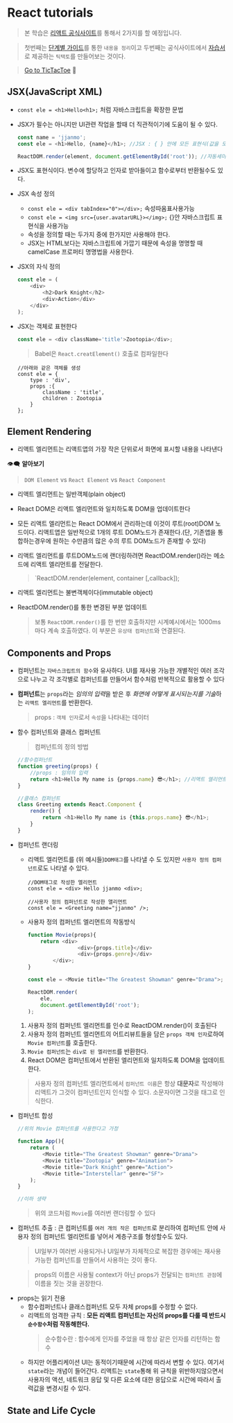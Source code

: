 # React tutorials

> 본 학습은 [리액트 공식사이트](https://reactjs.org/)를 통해서 2가지를 할 예정입니다.

> 첫번째는 [단계별 가이드](https://ko.reactjs.org/docs/hello-world.html)를 통한 `내용을 정리`이고 두번째는 공식사이트에서 [자습서](<(https://ko.reactjs.org/tutorial/tutorial.html#setup-for-the-tutorial)>)로 제공하는 `틱택토`를 만들어보는 것이다.

> [Go to TicTacToe](tictactoe/tictactoe.md) 🚀

## JSX(JavaScript XML)

-   `const ele = <h1>Hello<h1>;` 처럼 자바스크립트을 확장한 문법
-   JSX가 필수는 아니지만 UI관련 작업을 할때 더 직관적이기에 도움이 될 수 있다.

    ```javascript
    const name = 'jjanmo';
    const ele = <h1>Hello, {name}</h1>; //JSX : { } 안에 모든 표현식(값을 도출할 수 있는 것들)이 들어갈수있다

    ReactDOM.render(element, document.getElementById('root')); //자동세미콜론 삽입을 피하고자 괄호로 묶는 것을 권장
    ```

-   JSX도 표현식이다. 변수에 할당하고 인자로 받아들이고 함수로부터 반환될수도 있다.
-   JSX 속성 정의
    -   `const ele = <div tabIndex="0"></div>;` 속성따옴표사용가능
    -   `const ele = <img src={user.avatarURL}></img>;` {}안 자바스크립트 표현식을 사용가능
    -   속성을 정의할 때는 두가지 중에 한가지만 사용해야 한다.
    -   JSX는 HTML보다는 자바스크립트에 가깝기 때문에 속성을 명명할 때 camelCase 프로퍼티 명명법을 사용한다.
-   JSX의 자식 정의
    ```javascript
    const ele = (
        <div>
            <h2>Dark Knight</h2>
            <div>Action</div>
        </div>
    );
    ```
-   JSX는 객체로 표현한다
    ```javascript
    const ele = <div className='title'>Zootopia</div>;
    ```
    > Babel은 `React.creatElement()` 호출로 컴파일한다
    ```
    //아래와 같은 객체를 생성
    const ele = {
        type : 'div',
        props :{
            className : 'title',
            children : Zootopia
        }
    };
    ```

## Element Rendering

-   리액트 엘리먼트는 리액트앱의 가장 작은 단위로서 화면에 표시할 내용을 나타낸다

👁‍🗨 **알아보기**

> `DOM Element` vs `React Element` vs `React Component`

-   리액트 엘리먼트는 일반객체(plain object)
-   React DOM은 리액트 엘리먼트와 일치하도록 DOM을 업데이트한다

-   모든 리액트 엘리먼트는 React DOM에서 관리하는데 이것이 루트(root)DOM 노드이다. 리액트앱은 일반적으로 1개의 루트 DOM노드가 존재한다.(단, 기존앱을 통합하는경우에 원하는 수만큼의 많은 수의 루트 DOM노드가 존재할 수 있다)

-   리액트 엘리먼트를 루트DOM노드에 랜더링하려면 ReactDOM.render()라는 메소드에 리액트 엘리먼트를 전달한다.

    > `ReactDOM.render(element, container [,callback]);

-   리액트 엘리먼트는 불변객체이다(immutable object)

-   ReactDOM.render()를 통한 변경된 부분 업데이트
    > 보통 `ReactDOM.render()`를 한 번만 호출하지만 시계예시에서는 1000ms마다 계속 호출하였다. 이 부분은 `유상태 컴퍼넌트`와 연결된다.

## Components and Props

-   컴퍼넌트는 `자바스크립트의 함수`와 유사하다. UI를 재사용 가능한 개별적인 여러 조각으로 나누고 각 조각별로 컴퍼넌트를 만들어서 함수처럼 반복적으로 활용할 수 있다
-   **컴퍼넌트**는 `props`라는 *임의의 입력*을 받은 후 *화면에 어떻게 표시되는지를 기술*하는 `리액트 엘리먼트`를 반환한다.

    > props : `객체 인자`로서 `속성`을 나타내는 데이터

-   함수 컴퍼넌트와 클래스 컴퍼넌트

    > 컴퍼넌트의 정의 방법

    ```javascript
    //함수컴퍼넌트
    function greeting(props) {
        //props : 임의의 입력
        return <h1>Hello My name is {props.name} 😎</h1>; //리액트 엘리먼트 : 화면에 표시
    }
    ```

    ```javascript
    //클래스 컴퍼넌트
    class Greeting extends React.Component {
        render() {
            return <h1>Hello My name is {this.props.name} 😎</h1>;
        }
    }
    ```

-   컴퍼넌트 랜더링

    -   리액트 엘리먼트를 (위 예시들)`DOM태그`를 나타낼 수 도 있지만 `사용자 정의 컴퍼넌트`로도 나타낼 수 있다.

        ```
        //DOM태그로 작성한 엘리먼트
        const ele = <div> Hello jjanmo <div>;

        //사용자 정의 컴퍼넌트로 작성한 앨리먼트
        const ele = <Greeting name="jjanmo" />;
        ```

    -   사용자 정의 컴퍼넌트 엘리먼트의 작동방식

        ```javascript
        function Movie(props){
            return <div>
                        <div>{props.title}</div>
                        <div>{props.genre}</div>
                </div>;
        }

        const ele = <Movie title="The Greatest Showman" genre="Drama">;

        ReactDOM.render(
            ele,
            document.getElementById('root');
        );
        ```

    1. 사용자 정의 컴퍼넌트 엘리먼트를 인수로 ReactDOM.render()이 호출된다
    2. 사용자 정의 컴퍼넌트 엘리먼트의 어트리뷰트들을 담은 `props 객체 인자`로하여 `Movie 컴퍼넌트`를 호출한다.
    3. `Movie 컴퍼넌트`는 `div로 된 엘리먼트`를 반환한다.
    4. React DOM은 컴퍼넌트에서 반환된 엘리먼트와 일치하도록 DOM을 업데이트한다.

    > 사용자 정의 컴퍼넌트 엘리먼트에서 `컴퍼넌트 이름`은 항상 **대문자**로 작성해야 리액트가 그것이 컴퍼넌트인지 인식할 수 있다. 소문자이면 그것을 태그로 인식한다.

-   컴퍼넌트 합성

    ```javascript
    //위의 Movie 컴퍼넌트를 사용한다고 가정

    function App(){
        return (
            <Movie title="The Greatest Showman" genre="Drama">
            <Movie title="Zootopia" genre="Animation">
            <Movie title="Dark Knight" genre="Action">
            <Movie title="Interstellar" genre="SF">
        );
    }

    //이하 생략
    ```

    > 위의 코드처럼 `Movie`를 여러번 랜더링할 수 있다

-   컴퍼넌트 추출 : 큰 컴퍼넌트를 `여러 개의 작은 컴퍼넌트`로 분리하여 컴퍼넌트 안에 사용자 정의 컴퍼넌트 엘리먼트를 넣어서 계층구조를 형성할수도 있다.

    > UI일부가 여러번 사용되거나 UI일부가 자체적으로 복잡한 경우에는 재사용 가능한 컴퍼넌트를 만들어서 사용하는 것이 좋다.

    > props의 이름은 사용될 context가 아닌 props가 전달되는 `컴퍼넌트 관점`에 이름을 짓는 것을 권장한다.

*   props는 읽기 전용
    -   함수컴퍼넌트나 클래스컴퍼넌트 모두 자체 props를 수정할 수 없다.
    -   리액트의 엄격한 규칙 : **모든 리액트 컴퍼넌트는 자신의 props를 다룰 때 반드시 `순수함수`처럼 작동해한다.**
        > 순수함수란 : 함수에게 인자를 주었을 때 항상 같은 인자를 리턴하는 함수
    -   하지만 어플리케이션 UI는 동적이기때문에 시간에 따라서 변할 수 있다. 여기서 `state`라는 개념이 들어간다. 리액트는 `state`통해 위 규칙을 위반하지않으면서 사용자의 액션, 네트워크 응답 및 다른 요소에 대한 응답으로 시간에 따라서 출력값을 변경시킬 수 있다.

## State and Life Cycle
